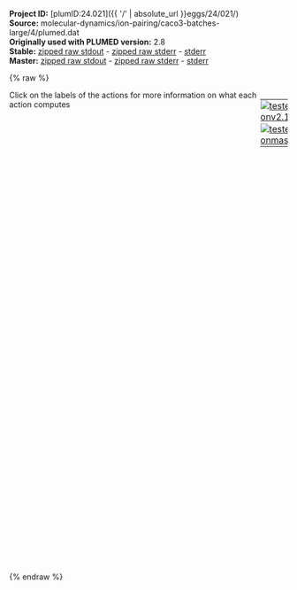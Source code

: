 **Project ID:** [plumID:24.021]({{ '/' | absolute_url }}eggs/24/021/)  
**Source:** molecular-dynamics/ion-pairing/caco3-batches-large/4/plumed.dat  
**Originally used with PLUMED version:** 2.8  
**Stable:** [zipped raw stdout](plumed.dat.plumed.stdout.txt.zip) - [zipped raw stderr](plumed.dat.plumed.stderr.txt.zip) - [stderr](plumed.dat.plumed.stderr)  
**Master:** [zipped raw stdout](plumed.dat.plumed_master.stdout.txt.zip) - [zipped raw stderr](plumed.dat.plumed_master.stderr.txt.zip) - [stderr](plumed.dat.plumed_master.stderr)  

{% raw %}
<div style="width: 100%; float:left">
<div style="width: 90%; float:left" id="value_details_data/molecular-dynamics/ion-pairing/caco3-batches-large/4/plumed.dat"> Click on the labels of the actions for more information on what each action computes </div>
<div style="width: 10%; float:left"><table><tr><td style="padding:1px"><a href="plumed.dat.plumed.stderr"><img src="https://img.shields.io/badge/v2.10-passing-green.svg" alt="tested onv2.10" /></a></td></tr><tr><td style="padding:1px"><a href="plumed.dat.plumed_master.stderr"><img src="https://img.shields.io/badge/master-passing-green.svg" alt="tested onmaster" /></a></td></tr></table></div></div>
<pre style="width=97%;">
<b name="data/molecular-dynamics/ion-pairing/caco3-batches-large/4/plumed.datd" onclick='showPath("data/molecular-dynamics/ion-pairing/caco3-batches-large/4/plumed.dat","data/molecular-dynamics/ion-pairing/caco3-batches-large/4/plumed.datd","data/molecular-dynamics/ion-pairing/caco3-batches-large/4/plumed.datd","black")'>d</b><span style="display:none;" id="data/molecular-dynamics/ion-pairing/caco3-batches-large/4/plumed.datd">The DISTANCE action with label <b>d</b> calculates the following quantities:<table  align="center" frame="void" width="95%" cellpadding="5%"><tr><td width="5%"><b> Quantity </b>  </td><td width="5%"><b> Type </b>  </td><td><b> Description </b> </td></tr><tr><td width="5%">d</td><td width="5%"><font color="black">scalar</font></td><td>the DISTANCE between this pair of atoms</td></tr></table></span>: <span class="plumedtooltip" style="color:green">DISTANCE<span class="right">Calculate the distance between a pair of atoms. <a href="https://www.plumed.org/doc-master/user-doc/html/_d_i_s_t_a_n_c_e.html" style="color:green">More details</a><i></i></span></span> <span class="plumedtooltip">ATOMS<span class="right">the pair of atom that we are calculating the distance between<i></i></span></span>=1433,857 

<span id="data/molecular-dynamics/ion-pairing/caco3-batches-large/4/plumed.datdefopes_short"><b name="data/molecular-dynamics/ion-pairing/caco3-batches-large/4/plumed.datopes" onclick='showPath("data/molecular-dynamics/ion-pairing/caco3-batches-large/4/plumed.dat","data/molecular-dynamics/ion-pairing/caco3-batches-large/4/plumed.datopes","data/molecular-dynamics/ion-pairing/caco3-batches-large/4/plumed.datopes","black")'>opes</b><span style="display:none;" id="data/molecular-dynamics/ion-pairing/caco3-batches-large/4/plumed.datopes">The OPES_METAD action with label <b>opes</b> calculates the following quantities:<table  align="center" frame="void" width="95%" cellpadding="5%"><tr><td width="5%"><b> Quantity </b>  </td><td width="5%"><b> Type </b>  </td><td><b> Description </b> </td></tr><tr><td width="5%">opes.bias</td><td width="5%"><font color="black">scalar</font></td><td>the instantaneous value of the bias potential</td></tr><tr><td width="5%">opes.rct</td><td width="5%"><font color="black">scalar</font></td><td>estimate of c(t). log(exp(beta V)/beta, should become flat as the simulation converges. Do NOT use for reweighting</td></tr><tr><td width="5%">opes.zed</td><td width="5%"><font color="black">scalar</font></td><td>estimate of Z_n. should become flat once no new CV-space region is explored</td></tr><tr><td width="5%">opes.neff</td><td width="5%"><font color="black">scalar</font></td><td>effective sample size</td></tr><tr><td width="5%">opes.nker</td><td width="5%"><font color="black">scalar</font></td><td>total number of compressed kernels used to represent the bias</td></tr></table></span>: <span class="plumedtooltip" style="color:green">OPES_METAD<span class="right">On-the-fly probability enhanced sampling with metadynamics-like target distribution. This action has <a class="toggler" href='javascript:;' onclick='toggleDisplay("data/molecular-dynamics/ion-pairing/caco3-batches-large/4/plumed.datdefopes");'>hidden defaults</a>. <a href="https://www.plumed.org/doc-master/user-doc/html/_o_p_e_s__m_e_t_a_d.html">More details</a><i></i></span></span> <span class="plumedtooltip">ARG<span class="right">the labels of the scalars on which the bias will act<i></i></span></span>=<b name="data/molecular-dynamics/ion-pairing/caco3-batches-large/4/plumed.datd">d</b> <span class="plumedtooltip">PACE<span class="right">the frequency for kernel deposition<i></i></span></span>=500 <span class="plumedtooltip">BARRIER<span class="right">the free energy barrier to be overcome<i></i></span></span>=30 <span class="plumedtooltip">TEMP<span class="right"> temperature<i></i></span></span>=330 <span class="plumedtooltip">STRIDE<span class="right">the frequency with which the forces due to the bias should be calculated<i></i></span></span>=2
</span><span id="data/molecular-dynamics/ion-pairing/caco3-batches-large/4/plumed.datdefopes_long" style="display:none;"><b name="data/molecular-dynamics/ion-pairing/caco3-batches-large/4/plumed.datopes" onclick='showPath("data/molecular-dynamics/ion-pairing/caco3-batches-large/4/plumed.dat","data/molecular-dynamics/ion-pairing/caco3-batches-large/4/plumed.datopes","data/molecular-dynamics/ion-pairing/caco3-batches-large/4/plumed.datopes","black")'>opes</b>: <span class="plumedtooltip" style="color:green">OPES_METAD<span class="right">On-the-fly probability enhanced sampling with metadynamics-like target distribution. This action uses the <a class="toggler" href='javascript:;' onclick='toggleDisplay("data/molecular-dynamics/ion-pairing/caco3-batches-large/4/plumed.datdefopes");'>defaults shown here</a>. <a href="https://www.plumed.org/doc-master/user-doc/html/_o_p_e_s__m_e_t_a_d.html">More details</a><i></i></span></span> <span class="plumedtooltip">ARG<span class="right">the labels of the scalars on which the bias will act<i></i></span></span>=<b name="data/molecular-dynamics/ion-pairing/caco3-batches-large/4/plumed.datd">d</b> <span class="plumedtooltip">PACE<span class="right">the frequency for kernel deposition<i></i></span></span>=500 <span class="plumedtooltip">BARRIER<span class="right">the free energy barrier to be overcome<i></i></span></span>=30 <span class="plumedtooltip">TEMP<span class="right"> temperature<i></i></span></span>=330 <span class="plumedtooltip">STRIDE<span class="right">the frequency with which the forces due to the bias should be calculated<i></i></span></span>=2  <span class="plumedtooltip">SIGMA<span class="right"> the initial widths of the kernels<i></i></span></span>=ADAPTIVE <span class="plumedtooltip">COMPRESSION_THRESHOLD<span class="right"> merge kernels if closer than this threshold, in units of sigma<i></i></span></span>=1 <span class="plumedtooltip">FILE<span class="right"> a file in which the list of all deposited kernels is stored<i></i></span></span>=KERNELS
</span><br/><b name="data/molecular-dynamics/ion-pairing/caco3-batches-large/4/plumed.datuwall" onclick='showPath("data/molecular-dynamics/ion-pairing/caco3-batches-large/4/plumed.dat","data/molecular-dynamics/ion-pairing/caco3-batches-large/4/plumed.datuwall","data/molecular-dynamics/ion-pairing/caco3-batches-large/4/plumed.datuwall","black")'>uwall</b><span style="display:none;" id="data/molecular-dynamics/ion-pairing/caco3-batches-large/4/plumed.datuwall">The UPPER_WALLS action with label <b>uwall</b> calculates the following quantities:<table  align="center" frame="void" width="95%" cellpadding="5%"><tr><td width="5%"><b> Quantity </b>  </td><td width="5%"><b> Type </b>  </td><td><b> Description </b> </td></tr><tr><td width="5%">uwall.bias</td><td width="5%"><font color="black">scalar</font></td><td>the instantaneous value of the bias potential</td></tr><tr><td width="5%">uwall.force2</td><td width="5%"><font color="black">scalar</font></td><td>the instantaneous value of the squared force due to this bias potential</td></tr></table></span>: <span class="plumedtooltip" style="color:green">UPPER_WALLS<span class="right">Defines a wall for the value of one or more collective variables, <a href="https://www.plumed.org/doc-master/user-doc/html/_u_p_p_e_r__w_a_l_l_s.html" style="color:green">More details</a><i></i></span></span> <span class="plumedtooltip">ARG<span class="right">the arguments on which the bias is acting<i></i></span></span>=<b name="data/molecular-dynamics/ion-pairing/caco3-batches-large/4/plumed.datd">d</b> <span class="plumedtooltip">AT<span class="right">the positions of the wall<i></i></span></span>=1.5 <span class="plumedtooltip">KAPPA<span class="right">the force constant for the wall<i></i></span></span>=1000.0 <span class="plumedtooltip">STRIDE<span class="right">the frequency with which the forces due to the bias should be calculated<i></i></span></span>=2

<span class="plumedtooltip" style="color:green">PRINT<span class="right">Print quantities to a file. <a href="https://www.plumed.org/doc-master/user-doc/html/_p_r_i_n_t.html" style="color:green">More details</a><i></i></span></span> <span class="plumedtooltip">ARG<span class="right">the labels of the values that you would like to print to the file<i></i></span></span>=* <span class="plumedtooltip">STRIDE<span class="right"> the frequency with which the quantities of interest should be output<i></i></span></span>=100 <span class="plumedtooltip">FILE<span class="right">the name of the file on which to output these quantities<i></i></span></span>=COLVAR
</pre>
{% endraw %}
